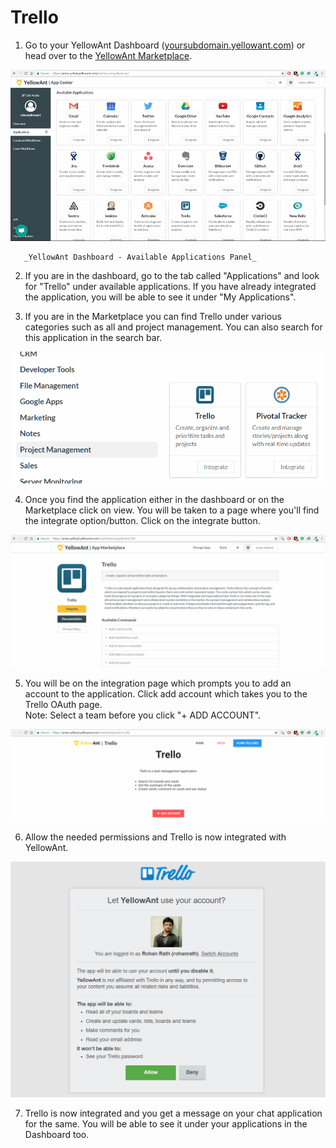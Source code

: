 # Trello

1. Go to your YellowAnt Dashboard \([yoursubdomain.yellowant.com](https://github.com/yellowanthq/yellowant-help-center/tree/bdad19066023aa6a8b667a1d6f05b72945b49759/yoursubdomain.yellowant.com)\) or head over to the [YellowAnt Marketplace](https://www.yellowant.com/marketplace). 

![](../../.gitbook/assets/image%20%2859%29.png)

       _YellowAnt Dashboard - Available Applications Panel_

2. If you are in the dashboard, go to the tab called "Applications" and look for "Trello" under available applications. If you have already integrated the application, you will be able to see it under "My Applications".

3. If you are in the Marketplace you can find Trello under various categories such as all and project management. You can also search for this application in the search bar.  


![](../../.gitbook/assets/image%20%28172%29.png)

4. Once you find the application either in the dashboard or on the Marketplace click on view. You will be taken to a page where you'll find the integrate option/button. Click on the integrate button.  


![](../../.gitbook/assets/image%20%28173%29.png)

5. You will be on the integration page which prompts you to add an account to the application. Click add account which takes you to the Trello OAuth page.  
Note: Select a team before you click "+ ADD ACCOUNT".  


![](../../.gitbook/assets/image%20%28145%29.png)

6. Allow the needed permissions and Trello is now integrated with YellowAnt.  


![](../../.gitbook/assets/image%20%28109%29.png)

7. Trello is now integrated and you get a message on your chat application for the same. You will be able to see it under your applications in the Dashboard too.

